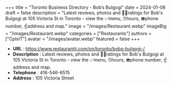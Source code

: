 +++
title = "Toronto Business Directory - Bob’s Bulgogi"
date = 2024-01-08
draft = false
description = "Latest reviews, photos and 👍🏾ratings for Bob's Bulgogi at 105 Victoria St in Toronto - view the ✅menu, ⏰hours, ☎️phone number, ☝address and map."
image = "/images/Restaurant.webp"
imageBig = "/images/Restaurant.webp"
categories = ["Restaurants"]
authors = ["CplsIT"]
avatar = "/images/avatar.webp"
featured = false
+++


* **URL** :  https://www.restaurantji.com/on/toronto/bobs-bulgogi-/
* **Description** : Latest reviews, photos and 👍🏾ratings for Bob's Bulgogi at 105 Victoria St in Toronto - view the ✅menu, ⏰hours, ☎️phone number, ☝address and map.
* **Telephone** : 416-546-6515
* **Address** : 105 Victoria Street